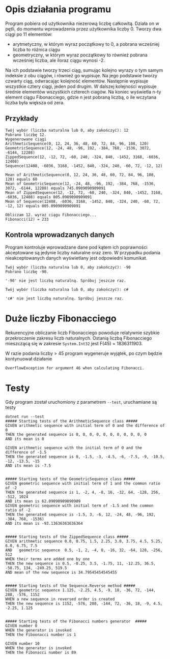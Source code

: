 # Opis działania programu
Program pobiera od użytkownika niezerową liczbę całkowitą.
Działa on w pętli, do momentu wprowadzenia przez użytkownika liczby 0.
Tworzy dwa ciągi po 11 elementów:
  - arytmetyczny, w którym wyraz początkowy to 0, a pobrana wcześniej liczba to różnica ciągu
  - geometryczny, w którym wyraz początkowy to również pobrana wcześniej liczba, ale iloraz ciągu wynosi -2.
  
Na ich podstawie tworzy trzeci ciąg, sumując kolejno wyrazy o tym samym indeksie z obu ciągów, i również go wypisuje.
Na jego podstawie tworzy czwarty ciąg, odwracając kolejność elementów.
Następnie wypisuje wszystkie cztery ciągi, jeden pod drugim. W dalszej kolejności wypisuje średnie elementów wszystkich czterech ciagów.
Na koniec wyświetla n-ty element ciągu Fibonacciego, gdzie n jest pobraną liczbą, o ile wczytana liczba była większa od zera. 
## Przykłady

```
Twój wybór (liczba naturalna lub 0, aby zakończyć): 12
Pobrano liczbę 12.
Wygenerowane ciągi 
ArithmeticSequence(0, 12, 24, 36, 48, 60, 72, 84, 96, 108, 120)
GeometricSequence(12, -24, 48, -96, 192, -384, 768, -1536, 3072, -6144, 12288)
ZippedSequence(12, -12, 72, -60, 240, -324, 840, -1452, 3168, -6036, 12408)
Sequence(12408, -6036, 3168, -1452, 840, -324, 240, -60, 72, -12, 12)

Mean of ArithmeticSequence(0, 12, 24, 36, 48, 60, 72, 84, 96, 108, 120) equals 60
Mean of GeometricSequence(12, -24, 48, -96, 192, -384, 768, -1536, 3072, -6144, 12288) equals 745.0909090909091
Mean of ZippedSequence(12, -12, 72, -60, 240, -324, 840, -1452, 3168, -6036, 12408) equals 805.0909090909091
Mean of Sequence(12408, -6036, 3168, -1452, 840, -324, 240, -60, 72, -12, 12) equals 805.0909090909091

Obliczam 12. wyraz ciągu Fibonacciego...
Fibonacci(12) = 233
```

## Kontrola wprowadzanych danych
Program kontroluje wprowadzane dane pod kątem ich poprawności akceptowane są jedynie liczby naturalne oraz zero. 
W przypadku podania nieakceptowanych danych wyświetlany jest odpowiedni komunikat. 

```
Twój wybór (liczba naturalna lub 0, aby zakończyć): -90
Pobrano liczbę -90.

'-90' nie jest liczbą naturalną. Spróbuj jeszcze raz.
```
```
Twój wybór (liczba naturalna lub 0, aby zakończyć): c#

'c#' nie jest liczbą naturalną. Spróbuj jeszcze raz.
```

# Duże liczby Fibonacciego
Rekurencyjne obliczanie liczb Fibonacciego powoduje relatywnie szybkie przekroczenie zakresu liczb naturalnych. 
Ostanią liczbą Fibonacciego mieszczącą się w zakresie `System.Int32` jest F(45) = 1836311903.

W razie podania liczby > 45 program wygeneruje wyjątek, po czym będzie kontynuował działanie
```Obliczam 46. wyraz ciągu Fibonacciego...
OverflowException for argument 46 when calculating Fibonacci.
```

# Testy
Gdy program został uruchomiony z parametrem `--test`, uruchamiane są testy 


```
dotnet run --test
##### Starting tests of the ArithmeticSequence class #####
GIVEN arithmetic sequence with initial term of 0 and the difference of 0
THEN the generated sequence is 0, 0, 0, 0, 0, 0, 0, 0, 0, 0, 0
AND its mean is 0

GIVEN arithmetic sequence with the initial term of 0 and the difference of -1.5
THEN the generated sequence is 0, -1.5, -3, -4.5, -6, -7.5, -9, -10.5, -12, -13.5, -15
AND its mean is -7.5


##### Starting tests of the GeometricSequence class #####
GIVEN geometric sequence with initial term of 1 and the common ratio of -2
THEN the generated sequence is 1, -2, 4, -8, 16, -32, 64, -128, 256, -512, 1024
AND its mean is 62.09090909090909
GIVEN geometric sequence with initial term of -1.5 and the common ratio of -2
THEN the generated sequence is -1.5, 3, -6, 12, -24, 48, -96, 192, -384, 768, -1536)
AND its mean is -93.13636363636364


##### Starting tests of the ZippedSequence class #####
GIVEN arithmetic sequence 0.0, 0.75, 1.5, 2.25, 3.0, 3.75, 4.5, 5.25, 6.0, 6.75, 7.5
AND   geometric sequence  0.5, -1, 2, -4, 8, -16, 32, -64, 128, -256, 512
WHEN their terms are added one by one
THEN the new sequence is 0.5, -0.25, 3.5, -1.75, 11, -12.25, 36.5, -58.75, 134, -249.25, 519.5
AND mean of the new sequence is 34.79545454545455


##### Starting tests of the Sequence.Reverse method #####
GIVEN geometric sequence 1.125, -2.25, 4.5, -9, 18, -36, 72, -144, 288, -576, 1152
WHEN a new sequence in reversed order is created
THEN the new sequence is 1152, -576, 288, -144, 72, -36, 18, -9, 4.5, -2.25, 1.125


##### Starting tests of the Fibonacci numbers generator  #####
GIVEN number 0
WHEN the generator is invoked
THEN the Fiboonacci number is 1

GIVEN number 10
WHEN the generator is invoked
THEN the Fibonacci number is 89

```

